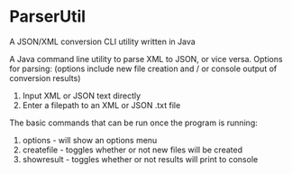 # ParserUtil
A JSON/XML conversion CLI utility written in Java

A Java command line utility to parse XML to JSON, or vice versa.
Options for parsing: (options include new file creation and / or console output of conversion results)
1. Input XML or JSON text directly 
2. Enter a filepath to an XML or JSON .txt file

The basic commands that can be run once the program is running:
1. options - will show an options menu
2. createfile - toggles whether or not new files will be created
3. showresult - toggles whether or not results will print to console
